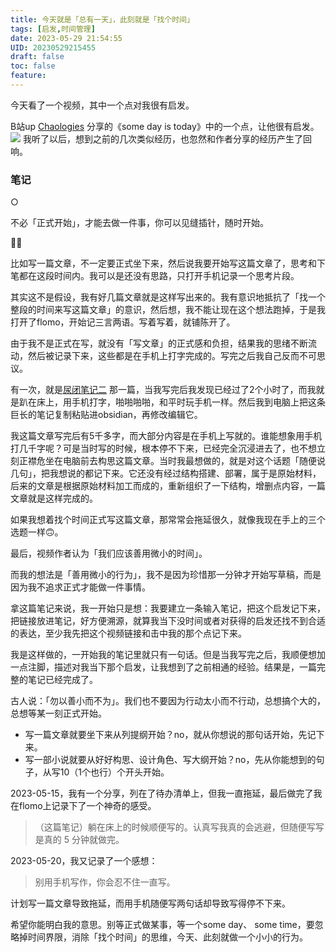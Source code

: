 ```yaml
---
title: 今天就是「总有一天」，此刻就是「找个时间」
tags: [启发,时间管理]
date: 2023-05-29 21:54:55
UID: 20230529215455
draft: false
toc: false
feature: 
---
```


今天看了一个视频，其中一个点对我很有启发。

B站up [Chaologies](https://space.bilibili.com/394165725) 分享的《some day is today》中的一个点，让他很有启发。
 ![](https://s2.loli.net/2023/05/29/NrV12sXmvCO6hGq.png)
我听了以后，想到之前的几次类似经历，也忽然和作者分享的经历产生了回响。

<!--more-->

### 笔记
○

不必「正式开始」，才能去做一件事，你可以见缝插针，随时开始。

✍🏻

比如写一篇文章，不一定要正式坐下来，然后说我要开始写这篇文章了，思考和下笔都在这段时间内。我可以是还没有思路，只打开手机记录一个思考片段。

其实这不是假设，我有好几篇文章就是这样写出来的。我有意识地抵抗了「找一个整段的时间来写这篇文章」的意识，然后想，我不能让现在这个想法跑掉，于是我打开了flomo，开始记三言两语。写着写着，就铺陈开了。

由于我不是正式在写，就没有「写文章」的正式感和负担，结果我的思绪不断流动，然后被记录下来，这些都是在手机上打字完成的。写完之后我自己反而不可思议。

有一次，就是[尿闭笔记二](https://lillianwho.com/posts/写在灰灰两次尿闭之后/) 那一篇，当我写完后我发现已经过了2个小时了，而我就是趴在床上，用手机打字，啪啪啪啪，和平时玩手机一样。然后我到电脑上把这条巨长的笔记复制粘贴进obsidian，再修改编辑它。

我这篇文章写完后有5千多字，而大部分内容是在手机上写就的。谁能想象用手机打几千字呢？可是当时写的时候，根本停不下来，已经完全沉浸进去了，也不想立刻正襟危坐在电脑前去构思这篇文章。当时我最想做的，就是对这个话题「随便说几句」，把我想说的都记下来。它还没有经过结构搭建、部署，属于是原始材料，后来的文章是根据原始材料加工而成的，重新组织了一下结构，增删点内容，一篇文章就是这样完成的。

如果我想着找个时间正式写这篇文章，那常常会拖延很久，就像我现在手上的三个选题一样🙃。

最后，视频作者认为「我们应该善用微小的时间」。

而我的想法是「善用微小的行为」，我不是因为珍惜那一分钟才开始写草稿，而是因为我不追求正式才能做一件事情。

拿这篇笔记来说，我一开始只是想：我要建立一条输入笔记，把这个启发记下来，把链接放进笔记，好方便溯源，就算我当下没时间或者对获得的启发还找不到合适的表达，至少我先把这个视频链接和击中我的那个点记下来。

我是这样做的，一开始我的笔记里就只有一句话。但是当我写完之后，我顺便想加一点注脚，描述对我当下那个启发，让我想到了之前相通的经验。结果是，一篇完整的笔记已经完成了。

古人说：「勿以善小而不为」。我们也不要因为行动太小而不行动，总想搞个大的，总想等某一刻正式开始。
- 写一篇文章就要坐下来从列提纲开始？no，就从你想说的那句话开始，先记下来。
- 写一部小说就要从好好构思、设计角色、写大纲开始？no，先从你能想到的句子，从写10（1个也行）个开头开始。

2023-05-15，我有一个分享，列在了待办清单上，但我一直拖延，最后做完了我在flomo上记录下了一个神奇的感受。

> （这篇笔记）躺在床上的时候顺便写的。认真写我真的会逃避，但随便写写是真的 5 分钟就做完。

2023-05-20，我又记录了一个感想：
> 别用手机写作，你会忍不住一直写。

计划写一篇文章导致拖延，而用手机随便写两句话却导致写得停不下来。

希望你能明白我的意思。别等正式做某事，等一个some day、 some time，要忽略掉时间界限，消除「找个时间」的思维，今天、此刻就做一个小小的行为。